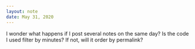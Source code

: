 ```yaml
---
layout: note
date: May 31, 2020
---
```


I wonder what happens if I post several notes on the same day? Is the code I used filter by minutes? If not, will it order by permalink?
